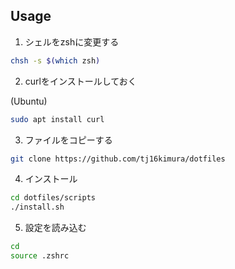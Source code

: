 ## Usage

1. シェルをzshに変更する

```sh
chsh -s $(which zsh)
```

2. curlをインストールしておく

(Ubuntu)

```sh
sudo apt install curl
```

3. ファイルをコピーする

```sh
git clone https://github.com/tj16kimura/dotfiles
```

4. インストール

```sh
cd dotfiles/scripts
./install.sh
```

5. 設定を読み込む

```sh
cd
source .zshrc
```
